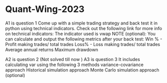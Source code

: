# Quant-Wing-2023
A1 is question 1 
Come up with a simple trading strategy and back test it in
python using technical indicators. Check out the following
link for more info on technical indicators:
The indicator used is vwap
NOTE (optional): You can calculate and output the following
metrics after your back test:
Win % - Profit making trades/ total trades
Loss% - Loss making trades/ total trades
Average annual returns
Maximum drawdown


A2 is question 2 (Not solved till now )
A3 is question 3 
It includes calculating var using the following 3 methods
variance-covariance approach
Historical simulation approach
Monte Carlo simulation approach (optional)
